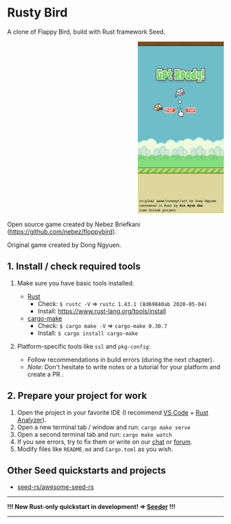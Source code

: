 # Rusty Bird

A clone of Flappy Bird, build with Rust framework Seed.

<p align="right">
  <img src="preview.png"
  width="200" height="400">
</p>

Open source game created by Nebez Briefkani (https://github.com/nebez/floppybird).

Original game created by Dong Ngyuen.


## 1. Install / check required tools

1. Make sure you have basic tools installed:

   - [Rust](https://www.rust-lang.org)
     - Check: `$ rustc -V` => `rustc 1.43.1 (8d69840ab 2020-05-04)`
     - Install: https://www.rust-lang.org/tools/install
   - [cargo-make](https://sagiegurari.github.io/cargo-make/)
     - Check: `$ cargo make -V` => `cargo-make 0.30.7`
     - Install: `$ cargo install cargo-make`

1. Platform-specific tools like `ssl` and `pkg-config`:
    - Follow recommendations in build errors (during the next chapter).
    - _Note_: Don't hesitate to write notes or a tutorial for your platform and create a PR .

## 2. Prepare your project for work

1. Open the project in your favorite IDE (I recommend [VS Code](https://code.visualstudio.com/) + [Rust Analyzer](https://rust-analyzer.github.io/)).
1. Open a new terminal tab / window and run: `cargo make serve`
1. Open a second terminal tab and run: `cargo make watch`
1. If you see errors, try to fix them or write on our [chat](https://discord.gg/JHHcHp5) or [forum](https://seed.discourse.group/).
1. Modify files like `README.md` and `Cargo.toml` as you wish.

## Other Seed quickstarts and projects

- [seed-rs/awesome-seed-rs](https://github.com/seed-rs/awesome-seed-rs)

---

**!!! New Rust-only quickstart in development! => [Seeder](https://github.com/MartinKavik/seeder) !!!**

---
